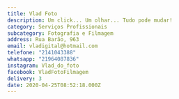 ```yaml
---
title: Vlad Foto
description: Um click... Um olhar... Tudo pode mudar!
category: Serviços Profissionais
subcategory: Fotografia e Filmagem
address: Rua Barão, 963
email: vladigital@hotmail.com
telefone: "2141043388"
whatsapp: "21964087836"
instagram: Vlad_do_foto
facebook: VladFotoFilmagem
delivery: 3
date: 2020-04-25T08:52:18.000Z
---
```

